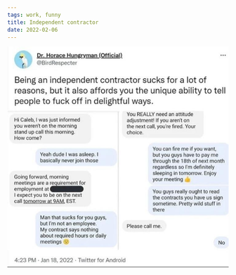 ```yaml
---
tags: work, funny
title: Independent contractor
date: 2022-02-06
---
```




![notshowingup.png](https://raw.githubusercontent.com/muneer78/muneer78.github.io/master/images/notshowingup.png)
        